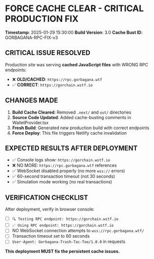 # FORCE CACHE CLEAR - CRITICAL PRODUCTION FIX

**Timestamp**: 2025-01-29 15:30:00
**Build Version**: 3.0
**Cache Bust ID**: GORBAGANA-RPC-FIX-v3

## CRITICAL ISSUE RESOLVED

Production site was serving **cached JavaScript files** with WRONG RPC endpoints:
- ❌ **OLD/CACHED**: `https://rpc.gorbagana.wtf`
- ✅ **CORRECT**: `https://gorchain.wstf.io`

## CHANGES MADE

1. **Build Cache Cleared**: Removed `.next/` and `out/` directories
2. **Source Code Updated**: Added cache-busting comments in WalletProvider.tsx
3. **Fresh Build**: Generated new production build with correct endpoints
4. **Force Deploy**: This file triggers Netlify cache invalidation

## EXPECTED RESULTS AFTER DEPLOYMENT

- ✅ Console logs show: `https://gorchain.wstf.io`
- ❌ NO MORE: `https://rpc.gorbagana.wtf` references
- ✅ WebSocket disabled properly (no more `wss://` errors)
- ✅ 60-second transaction timeout (not 30 seconds)
- ✅ Simulation mode working (no real transactions)

## VERIFICATION CHECKLIST

After deployment, verify in browser console:
- [ ] `🔍 Testing RPC endpoint: https://gorchain.wstf.io`
- [ ] `✅ Using RPC endpoint: https://gorchain.wstf.io`
- [ ] NO WebSocket connection attempts to `wss://rpc.gorbagana.wtf/`
- [ ] Transaction timeout set to 60 seconds
- [ ] `User-Agent: Gorbagana-Trash-Tac-Toe/1.0.0` in requests

**This deployment MUST fix the persistent cache issues.** 